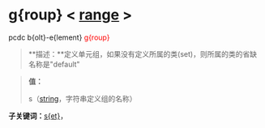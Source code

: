 # g{roup}  < [range](range/) >
pcdc b{olt}-e{lement} <span style='color: red;'>g{roup}</span>
> **描述：**定义单元组，如果没有定义所属的类(set)，则所属的类的省缺名称是"default"

> 
> **值：**
> 
> s（[string](数据类型/string/)，字符串定义组的名称）

**子关键词：**[s{et}](b{olt}-e{lement}/g{roup}/s{et}/)，
